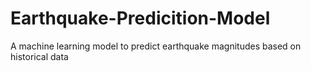 # Earthquake-Predicition-Model
A machine learning model to predict earthquake magnitudes based on historical data

